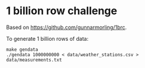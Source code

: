 # 1 billion row challenge

Based on https://github.com/gunnarmorling/1brc.

To generate 1 billion rows of data:

```
make gendata
./gendata 1000000000 < data/weather_stations.csv > data/measurements.txt
```
